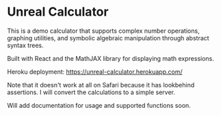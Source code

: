 # Unreal Calculator

This is a demo calculator that supports complex number operations, graphing utilities, and symbolic algebraic manipulation through abstract syntax trees.

Built with React and the MathJAX library for displaying math expressions.

Heroku deployment: https://unreal-calculator.herokuapp.com/

Note that it doesn't work at all on Safari because it has lookbehind assertions. I will convert the calculations to a simple server. 

Will add documentation for usage and supported functions soon.
